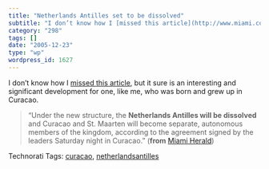 ```yaml
---
title: "Netherlands Antilles set to be dissolved"
subtitle: "I don’t know how I [missed this article](http://www.miami.com/mld/miamiherald/news/13271891.htm), bu..."
category: "298"
tags: []
date: "2005-12-23"
type: "wp"
wordpress_id: 1627
---
```

I don’t know how I [missed this article](http://www.miami.com/mld/miamiherald/news/13271891.htm), but it sure is an interesting and significant development for one, like me, who was born and grew up in Curacao.

> “Under the new structure, the **Netherlands Antilles will be dissolved** and Curacao and St. Maarten will become separate, autonomous members of the kingdom, according to the agreement signed by the leaders Saturday night in Curacao.” (**from** [Miami Herald](http://www.miami.com/mld/miamiherald/news/13271891.htm)) 

Technorati Tags: [curacao](http://www.technorati.com/tag/curacao), [netherlandsantilles](http://www.technorati.com/tag/netherlandsantilles)